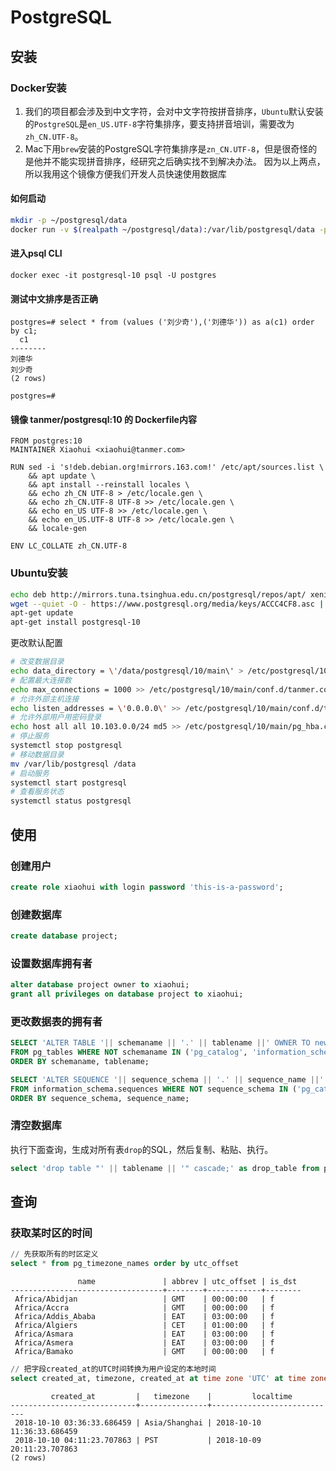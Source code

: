 # PostgreSQL

## 安装

### Docker安装

1. 我们的项目都会涉及到中文字符，会对中文字符按拼音排序，`Ubuntu`默认安装的`PostgreSQL`是`en_US.UTF-8`字符集排序，要支持拼音培训，需要改为`zh_CN.UTF-8`。
2. Mac下用`brew`安装的PostgreSQL字符集排序是`zn_CN.UTF-8`，但是很奇怪的是他并不能实现拼音排序，经研究之后确实找不到解决办法。 因为以上两点，所以我用这个镜像方便我们开发人员快速使用数据库

#### 如何启动

```bash
mkdir -p ~/postgresql/data
docker run -v $(realpath ~/postgresql/data):/var/lib/postgresql/data -p 5432:5432 --name postgresql-10 -d tanmer/postgresql:10
```

#### 进入psql CLI

```text
docker exec -it postgresql-10 psql -U postgres
```

#### 测试中文排序是否正确

```text
postgres=# select * from (values ('刘少奇'),('刘德华')) as a(c1) order by c1;
  c1
--------
刘德华
刘少奇
(2 rows)

postgres=#
```

#### 镜像 tanmer/postgresql:10 的 Dockerfile内容

```text
FROM postgres:10
MAINTAINER Xiaohui <xiaohui@tanmer.com>

RUN sed -i 's!deb.debian.org!mirrors.163.com!' /etc/apt/sources.list \
    && apt update \
    && apt install --reinstall locales \
    && echo zh_CN UTF-8 > /etc/locale.gen \
    && echo zh_CN.UTF-8 UTF-8 >> /etc/locale.gen \
    && echo en_US UTF-8 >> /etc/locale.gen \
    && echo en_US.UTF-8 UTF-8 >> /etc/locale.gen \
    && locale-gen

ENV LC_COLLATE zh_CN.UTF-8

```

### Ubuntu安装

```bash
echo deb http://mirrors.tuna.tsinghua.edu.cn/postgresql/repos/apt/ xenial-pgdg main > /etc/apt/sources.list.d/pgdg.list
wget --quiet -O - https://www.postgresql.org/media/keys/ACCC4CF8.asc | apt-key add -
apt-get update
apt-get install postgresql-10
```

更改默认配置

```bash
# 改变数据目录
echo data_directory = \'/data/postgresql/10/main\' > /etc/postgresql/10/main/conf.d/tanmer.conf
# 配置最大连接数
echo max_connections = 1000 >> /etc/postgresql/10/main/conf.d/tanmer.conf
# 允许外部主机连接
echo listen_addresses = \'0.0.0.0\' >> /etc/postgresql/10/main/conf.d/tanmer.conf
# 允许外部用户用密码登录
echo host all all 10.103.0.0/24 md5 >> /etc/postgresql/10/main/pg_hba.conf
# 停止服务
systemctl stop postgresql
# 移动数据目录
mv /var/lib/postgresql /data
# 启动服务
systemctl start postgresql
# 查看服务状态
systemctl status postgresql
```

## 使用

### 创建用户

```sql
create role xiaohui with login password 'this-is-a-password';
```

### 创建数据库

```sql
create database project;
```

### 设置数据库拥有者

```sql
alter database project owner to xiaohui; 
grant all privileges on database project to xiaohui;
```

### 更改数据表的拥有者

```sql
SELECT 'ALTER TABLE '|| schemaname || '.' || tablename ||' OWNER TO new-owner;'
FROM pg_tables WHERE NOT schemaname IN ('pg_catalog', 'information_schema')
ORDER BY schemaname, tablename;

SELECT 'ALTER SEQUENCE '|| sequence_schema || '.' || sequence_name ||' OWNER TO new-owner;'
FROM information_schema.sequences WHERE NOT sequence_schema IN ('pg_catalog', 'information_schema')
ORDER BY sequence_schema, sequence_name;
```

### 清空数据库

执行下面查询，生成对所有表`drop`的SQL，然后复制、粘贴、执行。

```sql
select 'drop table "' || tablename || '" cascade;' as drop_table from pg_tables where schemaname = 'public';
```

##  查询

### 获取某时区的时间

```sql
// 先获取所有的时区定义
select * from pg_timezone_names order by utc_offset
```

```text
               name               | abbrev | utc_offset | is_dst
----------------------------------+--------+------------+--------
 Africa/Abidjan                   | GMT    | 00:00:00   | f
 Africa/Accra                     | GMT    | 00:00:00   | f
 Africa/Addis_Ababa               | EAT    | 03:00:00   | f
 Africa/Algiers                   | CET    | 01:00:00   | f
 Africa/Asmara                    | EAT    | 03:00:00   | f
 Africa/Asmera                    | EAT    | 03:00:00   | f
 Africa/Bamako                    | GMT    | 00:00:00   | f
```

```sql
// 把字段created_at的UTC时间转换为用户设定的本地时间
select created_at, timezone, created_at at time zone 'UTC' at time zone timezone as localtime from users;
```

```text
         created_at         |   timezone    |         localtime
----------------------------+---------------+----------------------------
 2018-10-10 03:36:33.686459 | Asia/Shanghai | 2018-10-10 11:36:33.686459
 2018-10-10 04:11:23.707863 | PST           | 2018-10-09 20:11:23.707863
(2 rows)
```



